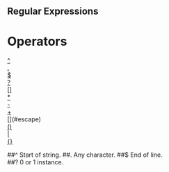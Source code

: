## Regular Expressions 

# Operators 

[^](#start-of-string)\
[.](#any-char)\
[$](#\$)\
[?](#0-or-1)\
[\[\]](#range)\
[*](#wild)\
[-](#between)\
[+](#1-or-more)\
[\](#escape)\
[()](#capture)\
[|](#or)\
[{}](#number-range)


##^
Start of string.
##. 
Any character.
##$
End of line.  
##?
0 or 1 instance.
 
